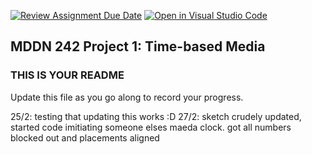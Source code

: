 [![Review Assignment Due Date](https://classroom.github.com/assets/deadline-readme-button-22041afd0340ce965d47ae6ef1cefeee28c7c493a6346c4f15d667ab976d596c.svg)](https://classroom.github.com/a/M3ipj5sV)
[![Open in Visual Studio Code](https://classroom.github.com/assets/open-in-vscode-2e0aaae1b6195c2367325f4f02e2d04e9abb55f0b24a779b69b11b9e10269abc.svg)](https://classroom.github.com/online_ide?assignment_repo_id=18378354&assignment_repo_type=AssignmentRepo)
## MDDN 242 Project 1: Time-based Media  

### THIS IS YOUR README

Update this file as you go along to record your progress.

25/2: testing that updating this works :D
27/2: sketch crudely updated, started code imitiating someone elses maeda clock. got all numbers blocked out and placements aligned
